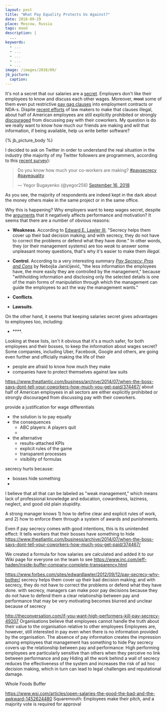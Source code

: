 ```yaml
---
layout: post
title: "What Pay Equality Protects Us Against?"
date: 2018-09-29
place: Moscow, Russia
tags: mood
description: |
  ...
keywords:
  - ...
  - ...
  - ...
  - ...
  - ...
image: /images/2018/09/
jb_picture:
  caption:
---
```


It's not a secret that our salaries are a
[secret](https://www.forbes.com/sites/davidburkus/2016/02/02/why-do-we-keep-salaries-secret/).
Employers don't like their employees to know and discuss each other wages.
Moreover, ~~most~~ some of them even put restrictive
[pay gag clauses](https://www.recruiter.com/i/gag-clause/) into
employment contracts or NDA-s. Dispite [recent efforts](https://beta.congress.gov/bill/113th-congress/senate-bill/84)
of law makers to make that clauses illegal,
about half of American employees are still explicitly prohibited
or strongly [discouraged](https://www.iwpr.org/publications/pubs/pay-secrecy-and-wage-discrimination)
from discussing pay with their coworkers.
My question is do we really want to know how much our friends are making and
will that information, if being available, help us write better software?

<!--more-->

{% jb_picture_body %}

I decided to ask on Twitter in order to understand the real situation
in the industry (the majority of my
Twitter followers are programmers, according to
this [recent survey](https://twitter.com/yegor256/status/975251031448784896)):

<blockquote class="twitter-tweet" data-lang="en"><p lang="en" dir="ltr">Do you know how much your co-workers are making? <a href="https://twitter.com/hashtag/paysecrecy?src=hash&amp;ref_src=twsrc%5Etfw">#paysecrecy</a> <a href="https://twitter.com/hashtag/payequality?src=hash&amp;ref_src=twsrc%5Etfw">#payequality</a></p>&mdash; Yegor Bugayenko (@yegor256) <a href="https://twitter.com/yegor256/status/1041243885710786560?ref_src=twsrc%5Etfw">September 16, 2018</a></blockquote>
<script async src="https://platform.twitter.com/widgets.js" charset="utf-8"></script>

As you see, the majority of respondents are indeed kept in the dark about the money
others make in the same project or in the same office.

Why this is happening? Why employers want to keep wages secret,
despite the [arguments](http://journals.sagepub.com/doi/abs/10.1177/088636878201400305)
that it negatively affects performance and motivation?
It seems that there are a number of obvious reasons:

  * **Weakness**.
    According to [Edward E. Lawler III](https://www.forbes.com/sites/edwardlawler/2012/09/12/pay-secrecy-why-bother/#5fd90f646a60),
    "Secrecy helps them cover up their bad decision making; and with secrecy,
    they do not have to correct the problems or defend what they have done."
    In other words, they (or their management systems) are too _weak_ to answer
    some unpleasant money questions, that's why it's easier to make them _illegal_.

  * **Control**.
    According to a very interesting summary
    [_Pay Secrecy: Pros and Cons_](https://scindeks-clanci.ceon.rs/data/pdf/0353-443X/2016/0353-443X1604225J.pdf)
    by Nebojša Janićijević,
    "the less information the employees have, the more
    easily they are controlled by the management," because "withholding
    information and disclosing only the selected details is one
    of the main forms of manipulation through which the
    management can guide the employees to act the way the
    management wants."

  * **Conflicts**.

  * **Lawsuits**.

On the other hand, it seems that keeping salaries secret gives advantages
to employees too, including:

  * ****.

Looking at these lists, isn't it obvious that
it's a much safer, for both employees and their bosses,
to keep the information about wages secret? Some companies,
including Uber, Facebook, Google and others, are going even further
and officially making the life of their

- people are afraid to know how much they make
- companies have to protect themselves against law suits

https://www.theatlantic.com/business/archive/2014/07/when-the-boss-says-dont-tell-your-coworkers-how-much-you-get-paid/374467/
about half of American employees in all sectors are either explicitly prohibited or strongly discouraged from discussing pay with their coworkers.


provide a justification for wage differentials

- the solution is to pay equally
- the consequences
  - ABC players: A players quit
  -
- the alternative
  - results-attached KPIs
  - explicit rules of the game
  - transparent processes
  - visibility of formulas



secrecy hurts because:
 - bosses hide something
 -

I believe that all that can be labeled as "weak management," which
means lack of professional knowledge and education, cowardness, laziness,
neglect, and good old plain stupidity.

A strong manager knows 1) how to define clear and explicit rules of work,
and 2) how to enforce them through a system of awards and punishments.

Even if pay secrecy comes with good intentions, this is its unintended effect: It tells workers that their bosses have something to hide
https://www.theatlantic.com/business/archive/2014/07/when-the-boss-says-dont-tell-your-coworkers-how-much-you-get-paid/374467/

We created a formula for how salaries are calculated and added it to our Wiki page for everyone on the team to see
https://www.inc.com/jeff-haden/inside-buffer-company-complete-transparency.html

https://www.forbes.com/sites/edwardlawler/2012/09/12/pay-secrecy-why-bother/
secrecy helps them cover up their bad decision making; and with secrecy, they do not have to correct the problems or defend what they have done.
with secrecy, managers can make poor pay decisions because they do not have to defend them
a clear relationship between pay and performance that may be very motivating becomes blurred and unclear because of secrecy

http://theconversation.com/if-you-want-high-performers-kill-pay-secrecy-49207
Organisations believe that employees cannot handle the truth about their value to the organisation relative to other employees
Employees are, however, still interested in pay even when there is no information provided by the organisation.
The absence of pay information creates the impression among employees that management has something to hide
Pay secrecy covers up the relationship between pay and performance:
High performing employees are particularly sensitive than others when they perceive no link between performance and pay
Hiding all the work behind a wall of secrecy reduces the effectiveness of the system and increases the risk of ad hoc decision making, which in turn can lead to legal challenges and reputational damage.

Whole Foods
Buffer

https://www.wsj.com/articles/open-salaries-the-good-the-bad-and-the-awkward-1452624480
Squaremouth: Employees make their pitch, and a majority vote is required for approval


<!--more-->

